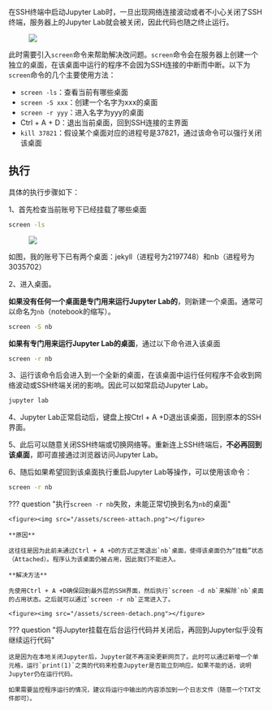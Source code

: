 在SSH终端中启动Jupyter Lab时，一旦出现网络连接波动或者不小心关闭了SSH终端，服务器上的Jupyter Lab就会被关闭，因此代码也随之终止运行。

<figure><img src="/assets/screen-connect-shutdown.png"></figure>

此时需要引入`screen`命令来帮助解决改问题。`screen`命令会在服务器上创建一个独立的桌面，在该桌面中运行的程序不会因为SSH连接的中断而中断。以下为`screen`命令的几个主要使用方法：

- `screen -ls`：查看当前有哪些桌面
- `screen -S xxx`：创建一个名字为xxx的桌面
- `screen -r yyy`：进入名字为yyy的桌面
- Ctrl + A + D：退出当前桌面，回到SSH连接的主界面
- `kill 37821`：假设某个桌面对应的进程号是37821，通过该命令可以强行关闭该桌面

## 执行

具体的执行步骤如下：

1、首先检查当前账号下已经挂载了哪些桌面

```bash
screen -ls
```

<figure><img src="/assets/screen-ls.png"></figure>

如图，我的账号下已有两个桌面：jekyll（进程号为2197748）和nb（进程号为3035702）

2、进入桌面。

**如果没有任何一个桌面是专门用来运行Jupyter Lab的**，则新建一个桌面。通常可以命名为`nb`（notebook的缩写）。

```bash
screen -S nb
```

**如果有专门用来运行Jupyter Lab的桌面**，通过以下命令进入该桌面

```bash
screen -r nb
```

3、运行该命令后会进入到一个全新的桌面，在该桌面中运行任何程序不会收到网络波动或SSH终端关闭的影响。因此可以如常启动Jupyter Lab。

```bash
jupyter lab
```

4、Jupyter Lab正常启动后，键盘上按Ctrl + A +D退出该桌面，回到原本的SSH界面。

5、此后可以随意关闭SSH终端或切换网络等。重新连上SSH终端后，**不必再回到该桌面**，即可直接通过浏览器访问Jupyter Lab。

6、随后如果希望回到该桌面执行重启Jupyter Lab等操作，可以使用该命令：

```bash
screen -r nb
```

??? question "执行`screen -r nb`失败，未能正常切换到名为`nb`的桌面"

    <figure><img src="/assets/screen-attach.png"></figure>
    
    **原因**
    
    这往往是因为此前未通过Ctrl + A +D的方式正常退出`nb`桌面，使得该桌面仍为“挂载”状态（Attached）。程序认为该桌面仍被占用，因此我们不能进入。
    
    **解决方法**
    
    先使用Ctrl + A +D确保回到最外层的SSH界面，然后执行`screen -d nb`来解除`nb`桌面的占用状态。之后就可以通过`screen -r nb`正常进入了。
    
    <figure><img src="/assets/screen-detach.png"></figure>

??? question "将Jupyter挂载在后台运行代码并关闭后，再回到Jupyter似乎没有继续运行代码"

    这是因为在本地关闭Jupyter后，Jupyter就不再渲染更新网页了。此时可以通过新增一个单元格，运行`print(1)`之类的代码来检查Jupyter是否能立刻响应。如果不能的话，说明Jupyter仍在运行代码。

    如果需要监控程序运行的情况，建议将运行中输出的内容添加到一个日志文件（随意一个TXT文件即可）。